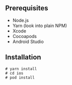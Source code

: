 ## Prerequisites

- Node.js
- Yarn (look into plain NPM)
- Xcode
- Cocoapods
- Android Studio

## Installation

```shell
# yarn install
# cd ios
# pod install
```